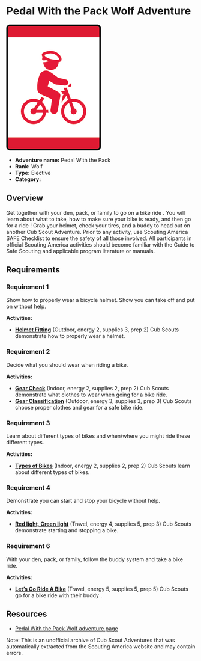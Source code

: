 # Pedal With the Pack Wolf Adventure

![Pedal With the Pack Wolf adventure belt loop](images/pedal-with-the-pack.jpg)

- **Adventure name:** Pedal With the Pack
- **Rank:** Wolf
- **Type:** Elective
- **Category:** 

## Overview

Get together with your den, pack, or family to go on a bike ride . You will learn about what to take, how to make sure your bike is ready, and then go for a ride ! Grab your helmet, check your tires, and a buddy to head out on another Cub Scout Adventure. Prior to any activity, use Scouting America SAFE Checklist to ensure the safety of all those involved. All participants in official Scouting America activities should become familiar with the Guide to Safe Scouting and applicable program literature or manuals.

## Requirements

### Requirement 1

Show how to properly wear a bicycle helmet. Show you can take off and put on without help.

**Activities:**

- **[Helmet Fitting](https://www.scouting.org/cub-scout-activities/helmet-fitting/)** (Outdoor, energy 2, supplies 3, prep 2)
  Cub Scouts  demonstrate  how to properly wear a helmet.

### Requirement 2

Decide what you should wear when riding a bike.

**Activities:**

- **[Gear Check](https://www.scouting.org/cub-scout-activities/gear-check/)** (Indoor, energy 2, supplies 2, prep 2)
  Cub Scouts  demonstrate  what clothes to wear when going for a bike ride.
- **[Gear Classification](https://www.scouting.org/cub-scout-activities/gear-classification/)** (Outdoor, energy 3, supplies 3, prep 3)
  Cub Scouts choose proper clothes and gear for a safe bike ride.

### Requirement 3

Learn about different types of bikes and when/where you might ride these different types.

**Activities:**

- **[Types of Bikes](https://www.scouting.org/cub-scout-activities/types-of-bikes/)** (Indoor, energy 2, supplies 2, prep 2)
  Cub Scouts learn about  different types  of bikes.

### Requirement 4

Demonstrate you can start and stop your bicycle without help.

**Activities:**

- **[Red light, Green light](https://www.scouting.org/cub-scout-activities/red-light-green-light/)** (Travel, energy 4, supplies 5, prep 3)
  Cub Scouts  demonstrate  starting and stopping a bike.

### Requirement 6

With your den, pack, or family, follow the buddy system and take a bike ride.

**Activities:**

- **[Let’s Go Ride A Bike](https://www.scouting.org/cub-scout-activities/lets-go-ride-a-bike/)** (Travel, energy 5, supplies 5, prep 5)
  Cub Scouts go for a bike ride with their  buddy .


## Resources

- [Pedal With the Pack Wolf adventure page](https://www.scouting.org/cub-scout-adventures/pedal-with-the-pack/)

Note: This is an unofficial archive of Cub Scout Adventures that was automatically extracted from the Scouting America website and may contain errors.